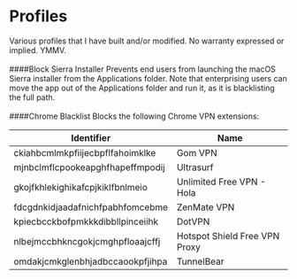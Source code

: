 # Profiles

Various profiles that I have built and/or modified. No warranty expressed or implied. YMMV.
<br><br>
####Block Sierra Installer
Prevents end users from launching the macOS Sierra installer from the Applications folder. Note that enterprising users can move the app out of the Applications folder and run it, as it is blacklisting the full path.
<br><br>
####Chrome Blacklist
Blocks the following Chrome VPN extensions:

Identifier | Name
--- | ---
ckiahbcmlmkpfiijecbpflfahoimklke | Gom VPN
mjnbclmflcpookeapghfhapeffmpodij | Ultrasurf
gkojfkhlekighikafcpjkiklfbnlmeio | Unlimited Free VPN - Hola
fdcgdnkidjaadafnichfpabhfomcebme | ZenMate VPN
kpiecbcckbofpmkkkdibbllpinceiihk | DotVPN
nlbejmccbhkncgokjcmghpfloaajcffj | Hotspot Shield Free VPN Proxy
omdakjcmkglenbhjadbccaookpfjihpa | TunnelBear
